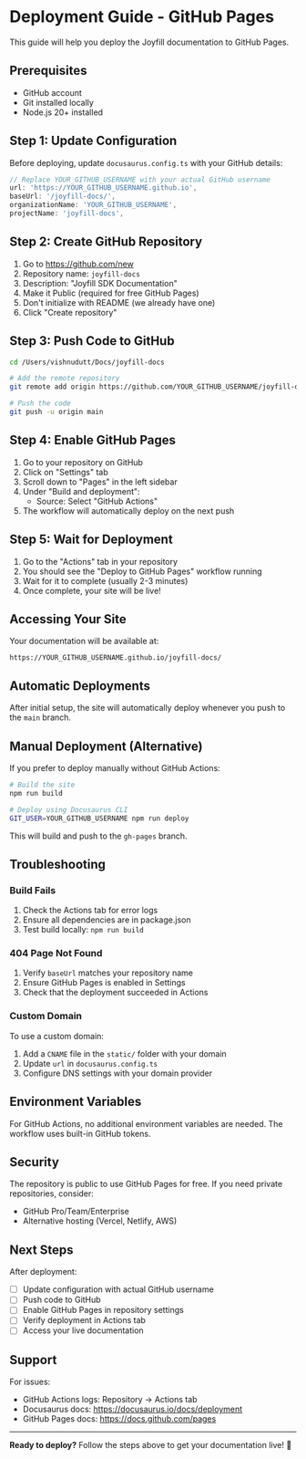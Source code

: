 # Deployment Guide - GitHub Pages

This guide will help you deploy the Joyfill documentation to GitHub Pages.

## Prerequisites

- GitHub account
- Git installed locally
- Node.js 20+ installed

## Step 1: Update Configuration

Before deploying, update `docusaurus.config.ts` with your GitHub details:

```typescript
// Replace YOUR_GITHUB_USERNAME with your actual GitHub username
url: 'https://YOUR_GITHUB_USERNAME.github.io',
baseUrl: '/joyfill-docs/',
organizationName: 'YOUR_GITHUB_USERNAME',
projectName: 'joyfill-docs',
```

## Step 2: Create GitHub Repository

1. Go to https://github.com/new
2. Repository name: `joyfill-docs`
3. Description: "Joyfill SDK Documentation"
4. Make it Public (required for free GitHub Pages)
5. Don't initialize with README (we already have one)
6. Click "Create repository"

## Step 3: Push Code to GitHub

```bash
cd /Users/vishnudutt/Docs/joyfill-docs

# Add the remote repository
git remote add origin https://github.com/YOUR_GITHUB_USERNAME/joyfill-docs.git

# Push the code
git push -u origin main
```

## Step 4: Enable GitHub Pages

1. Go to your repository on GitHub
2. Click on "Settings" tab
3. Scroll down to "Pages" in the left sidebar
4. Under "Build and deployment":
   - Source: Select "GitHub Actions"
5. The workflow will automatically deploy on the next push

## Step 5: Wait for Deployment

1. Go to the "Actions" tab in your repository
2. You should see the "Deploy to GitHub Pages" workflow running
3. Wait for it to complete (usually 2-3 minutes)
4. Once complete, your site will be live!

## Accessing Your Site

Your documentation will be available at:
```
https://YOUR_GITHUB_USERNAME.github.io/joyfill-docs/
```

## Automatic Deployments

After initial setup, the site will automatically deploy whenever you push to the `main` branch.

## Manual Deployment (Alternative)

If you prefer to deploy manually without GitHub Actions:

```bash
# Build the site
npm run build

# Deploy using Docusaurus CLI
GIT_USER=YOUR_GITHUB_USERNAME npm run deploy
```

This will build and push to the `gh-pages` branch.

## Troubleshooting

### Build Fails

1. Check the Actions tab for error logs
2. Ensure all dependencies are in package.json
3. Test build locally: `npm run build`

### 404 Page Not Found

1. Verify `baseUrl` matches your repository name
2. Ensure GitHub Pages is enabled in Settings
3. Check that the deployment succeeded in Actions

### Custom Domain

To use a custom domain:

1. Add a `CNAME` file in the `static/` folder with your domain
2. Update `url` in `docusaurus.config.ts`
3. Configure DNS settings with your domain provider

## Environment Variables

For GitHub Actions, no additional environment variables are needed. The workflow uses built-in GitHub tokens.

## Security

The repository is public to use GitHub Pages for free. If you need private repositories, consider:
- GitHub Pro/Team/Enterprise
- Alternative hosting (Vercel, Netlify, AWS)

## Next Steps

After deployment:
- [ ] Update configuration with actual GitHub username
- [ ] Push code to GitHub
- [ ] Enable GitHub Pages in repository settings
- [ ] Verify deployment in Actions tab
- [ ] Access your live documentation

## Support

For issues:
- GitHub Actions logs: Repository → Actions tab
- Docusaurus docs: https://docusaurus.io/docs/deployment
- GitHub Pages docs: https://docs.github.com/pages

---

**Ready to deploy?** Follow the steps above to get your documentation live! 🚀

